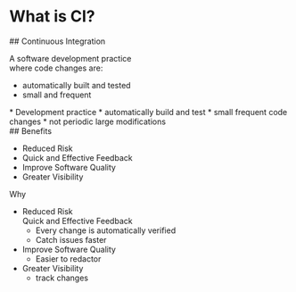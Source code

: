 # What is CI?

<section>
## Continuous Integration

A software development practice<br />where code changes are:
- automatically built and tested
- small and frequent<br>

<aside class="notes">
* Development practice
* automatically build and test
* small frequent code changes
  * not periodic large modifications

</aside>
</section>
<!-- -->

<section>
## Benefits

* Reduced Risk
* Quick and Effective Feedback
* Improve Software Quality
* Greater Visibility

<aside class="notes">
Why

* Reduced Risk<br />
  Quick and Effective Feedback
  * Every change is automatically verified
  * Catch issues faster
* Improve Software Quality
  * Easier to redactor
* Greater Visibility
  * track changes

</aside>
</section>
<!-- -->

<!--
* https://www.thoughtworks.com/continuous-integration
* https://www.agilealliance.org/glossary/continuous-integration/
* https://aws.amazon.com/devops/continuous-integration/
-->
